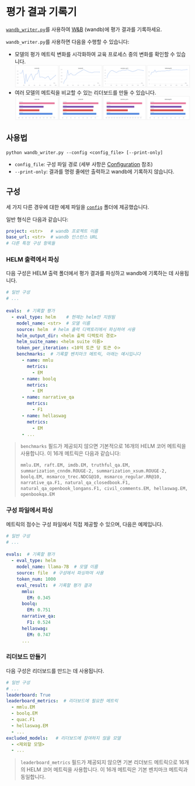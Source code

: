 # 평가 결과 기록기

[`wandb_writer.py`](wandb_writer.py)를 사용하여 [W&B](https://wandb.ai/) (wandb)에 평가 결과를 기록하세요.

`wandb_writer.py`를 사용하면 다음을 수행할 수 있습니다:

- 모델의 평가 메트릭 변화를 시각화하여 교육 프로세스 중의 변화를 확인할 수 있습니다.
![Metrics](../../../docs/imgs/eval-02.png "change of metrics")
- 여러 모델의 메트릭을 비교할 수 있는 리더보드를 만들 수 있습니다.
![Leaderboard](../../../docs/imgs/eval-01.png "Leaderboard")

## 사용법

```shell
python wandb_writer.py --config <config_file> [--print-only]
```

- `config_file`: 구성 파일 경로 (세부 사항은 [Configuration](#configuration) 참조)
- `--print-only`: 결과를 명령 줄에만 출력하고 wandb에 기록하지 않습니다.

## 구성

세 가지 다른 경우에 대한 예제 파일을 [`config`](config) 폴더에 제공했습니다.

일반 형식은 다음과 같습니다:

```yaml
project: <str>   # wandb 프로젝트 이름
base_url: <str>  # wandb 인스턴스 URL
# 다른 특정 구성 항목들
```

### HELM 출력에서 파싱

다음 구성은 HELM 출력 폴더에서 평가 결과를 파싱하고 wandb에 기록하는 데 사용됩니다.

```yaml
# 일반 구성
# ...

evals:  # 기록할 평가
  - eval_type: helm    # 현재는 helm만 지원됨
    model_name: <str>  # 모델 이름
    source: helm  # helm 출력 디렉토리에서 파싱하여 사용
    helm_output_dir: <helm 출력 디렉토리 경로>
    helm_suite_name: <helm suite 이름>
    token_per_iteration: <10억 토큰 당 토큰 수>
    benchmarks:  # 기록할 벤치마크 메트릭, 아래는 예시입니다
      - name: mmlu
        metrics:
          - EM
      - name: boolq
        metrics:
          - EM
      - name: narrative_qa
        metrics:
          - F1
      - name: hellaswag
        metrics:
          - EM
      - ...
```

> `benchmarks` 필드가 제공되지 않으면 기본적으로 16개의 HELM 코어 메트릭을 사용합니다. 이 16개 메트릭은 다음과 같습니다:
>  ```
>  mmlu.EM, raft.EM, imdb.EM, truthful_qa.EM, summarization_cnndm.ROUGE-2, summarization_xsum.ROUGE-2, boolq.EM, msmarco_trec.NDCG@10, msmarco_regular.RR@10, narrative_qa.F1, natural_qa_closedbook.F1, natural_qa_openbook_longans.F1, civil_comments.EM, hellaswag.EM, openbookqa.EM
>  ```

### 구성 파일에서 파싱

메트릭의 점수는 구성 파일에서 직접 제공할 수 있으며, 다음은 예제입니다.

```yaml
# 일반 구성
# ...

evals:  # 기록할 평가
  - eval_type: helm
    model_name: llama-7B  # 모델 이름
    source: file  # 구성에서 파싱하여 사용
    token_num: 1000
    eval_result:  # 기록할 평가 결과
      mmlu:
        EM: 0.345
      boolq:
        EM: 0.751
      narrative_qa:
        F1: 0.524
      hellaswag:
        EM: 0.747
      ...
```

### 리더보드 만들기

다음 구성은 리더보드를 만드는 데 사용됩니다.

```yaml
# 일반 구성
# ...
leaderboard: True
leaderboard_metrics:  # 리더보드에 필요한 메트릭
  - mmlu.EM
  - boolq.EM
  - quac.F1
  - hellaswag.EM
  - ...
excluded_models:   # 리더보드에 참여하지 않을 모델
  - <제외할 모델>
  - ...
```

> `leaderboard_metrics` 필드가 제공되지 않으면 기본 리더보드 메트릭으로 16개의 HELM 코어 메트릭을 사용합니다. 이 16개 메트릭은 기본 벤치마크 메트릭과 동일합니다.
